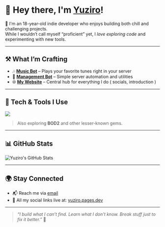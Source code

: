 # 👋 Hey there, I'm [Yuziro](https://yuziro.pages.dev/)!

🎯 I'm an 18-year-old indie developer who enjoys building both chill and challenging projects.  
While I wouldn’t call myself “proficient” yet, I *love exploring code* and experimenting with new tools.

---

## ⚒️ What I’m Crafting

- 🎶 [**Music Bot**](https://yuziro.pages.dev/) – Plays your favorite tunes right in your server  
- 🧩 [**Management Bot**](https://yuziro.pages.dev/) – Simple server automation and utilities  
- 🌐 [**My Website**](https://yuziro.pages.dev/) – Central hub for everything I do ( socials, introduction )

---

## 🧠 Tech & Tools I Use

<p align="left">
  <img src="https://skillicons.dev/icons?i=lua,html,css,python,typescript&perline=6" />
</p>

> Also exploring **BOD2** and other lesser-known gems.

---

## 📊 GitHub Stats

![Yuziro's GitHub Stats](https://github-readme-stats.vercel.app/api?username=MrYuziro&show_icons=true&theme=github_dark)

---

## 🌍 Stay Connected

- 📬 Reach me via [email](mailto:yuziro979@gmail.com)
- 🧭 All my social links live at: [yuziro.pages.dev](https://yuziro.pages.dev/)

---

> *“I build what I can’t find. Learn what I don’t know. Break stuff just to fix it better.”* 🚀

